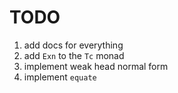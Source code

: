 # TODO
1. add docs for everything
2. add `Exn` to the `Tc` monad
3. implement weak head normal form
4. implement `equate`
